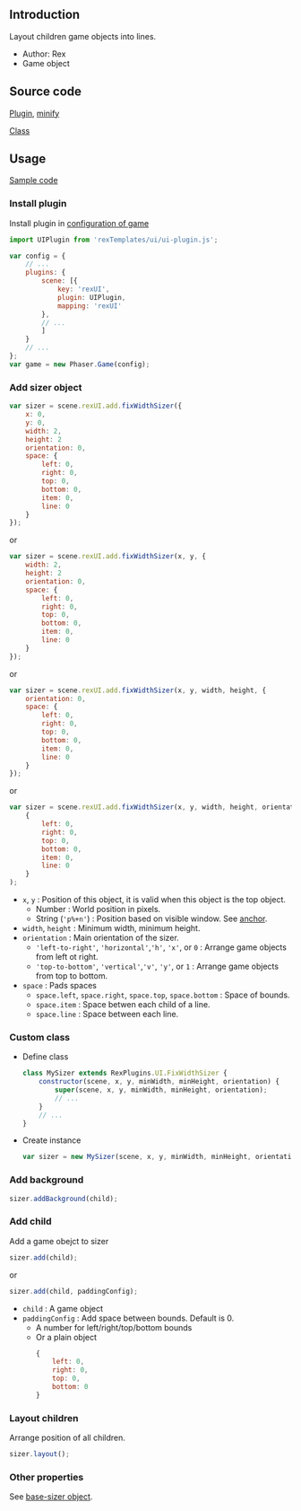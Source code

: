## Introduction

Layout children game objects into lines.

- Author: Rex
- Game object

## Source code

[Plugin](https://github.com/rexrainbow/phaser3-rex-notes/blob/master/templates/ui/ui-plugin.js), [minify](https://github.com/rexrainbow/phaser3-rex-notes/blob/master/plugins/dist/rexuiplugin.min.js)

[Class](https://github.com/rexrainbow/phaser3-rex-notes/blob/master/templates/ui/fixwidthsizer/FixWidthSizer.js)

## Usage

[Sample code](https://github.com/rexrainbow/phaser3-rex-notes/tree/master/examples/ui-fixwidthsizer)

### Install plugin

Install plugin in [configuration of game](game.md#configuration)

```javascript
import UIPlugin from 'rexTemplates/ui/ui-plugin.js';

var config = {
    // ...
    plugins: {
        scene: [{
            key: 'rexUI',
            plugin: UIPlugin,
            mapping: 'rexUI'
        },
        // ...
        ]
    }
    // ...
};
var game = new Phaser.Game(config);
```

### Add sizer object

```javascript
var sizer = scene.rexUI.add.fixWidthSizer({
    x: 0,
    y: 0,
    width: 2,
    height: 2
    orientation: 0,
    space: {
        left: 0,
        right: 0,
        top: 0,
        bottom: 0,
        item: 0,
        line: 0
    }
});
```

or

```javascript
var sizer = scene.rexUI.add.fixWidthSizer(x, y, {
    width: 2,
    height: 2
    orientation: 0,
    space: {
        left: 0,
        right: 0,
        top: 0,
        bottom: 0,
        item: 0,
        line: 0
    }
});
```

or

```javascript
var sizer = scene.rexUI.add.fixWidthSizer(x, y, width, height, {
    orientation: 0,
    space: {
        left: 0,
        right: 0,
        top: 0,
        bottom: 0,
        item: 0,
        line: 0
    }
});
```

or

```javascript
var sizer = scene.rexUI.add.fixWidthSizer(x, y, width, height, orientation,
    {
        left: 0,
        right: 0,
        top: 0,
        bottom: 0,
        item: 0,
        line: 0
    }
);
```

- `x`, `y` : Position of this object, it is valid when this object is the top object.
    - Number : World position in pixels.
    - String (`'p%+n'`) : Position based on visible window. See [anchor](anchor.md#create-instance).
- `width`, `height` : Minimum width, minimum height.
- `orientation` : Main orientation of the sizer.
    - `'left-to-right'`, `'horizontal'`,`'h'`, `'x'`, or `0` : Arrange game objects from left ot right.
    - `'top-to-bottom'`, `'vertical'`,`'v'`, `'y'`, or `1` : Arrange game objects from top to bottom.
- `space` : Pads spaces
    - `space.left`, `space.right`, `space.top`, `space.bottom` : Space of bounds.
    - `space.item` : Space betwen each child of a line.
    - `space.line` : Space between each line.

### Custom class

- Define class
    ```javascript
    class MySizer extends RexPlugins.UI.FixWidthSizer {
        constructor(scene, x, y, minWidth, minHeight, orientation) {
            super(scene, x, y, minWidth, minHeight, orientation);
            // ...
        }
        // ...
    }
    ```
- Create instance
    ```javascript
    var sizer = new MySizer(scene, x, y, minWidth, minHeight, orientation);
    ```

### Add background

```javascript
sizer.addBackground(child);
```

### Add child

Add a game obejct to sizer

```javascript
sizer.add(child);
```

or

```javascript
sizer.add(child, paddingConfig);
```

- `child` : A game object
- `paddingConfig` : Add space between bounds. Default is 0.
    - A number for left/right/top/bottom bounds
    - Or a plain object
        ```javascript
        {
            left: 0,
            right: 0,
            top: 0,
            bottom: 0
        }
        ```

### Layout children

Arrange position of all children.

```javascript
sizer.layout();
```

### Other properties

See [base-sizer object](ui-basesizer.md).